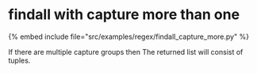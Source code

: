 # findall with capture more than one

{% embed include file="src/examples/regex/findall_capture_more.py" %}

If there are multiple capture groups then The returned list will consist of tuples.



